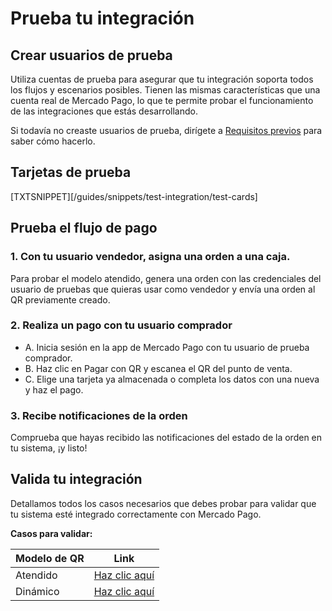 # Prueba tu integración

## Crear usuarios de prueba

Utiliza cuentas de prueba para asegurar que tu integración soporta todos los flujos y escenarios posibles. Tienen las mismas características que una cuenta real de Mercado Pago, lo que te permite probar el funcionamiento de las integraciones que estás desarrollando.

Si todavía no creaste usuarios de prueba, dirígete a [Requisitos previos](/developers/es/docs/qr-code/pre-requisites) para saber cómo hacerlo.

## Tarjetas de prueba

[TXTSNIPPET][/guides/snippets/test-integration/test-cards]

## Prueba el flujo de pago

### 1. Con tu usuario vendedor, asigna una orden a una caja.

Para probar el modelo atendido, genera una orden con las credenciales del usuario de pruebas que quieras usar como vendedor y envía una orden al QR previamente creado.

### 2. Realiza un pago con tu usuario comprador

- A. Inicia sesión en la app de Mercado Pago con tu usuario de prueba comprador.
- B. Haz clic en Pagar con QR y escanea el QR del punto de venta.
- C. Elige una tarjeta ya almacenada o completa los datos con una nueva y haz el pago.

### 3. Recibe notificaciones de la orden

Comprueba que hayas recibido las notificaciones del estado de la orden en tu sistema, ¡y listo!

## Valida tu integración

Detallamos todos los casos necesarios que debes probar para validar que tu sistema esté integrado correctamente con Mercado Pago.

**Casos para validar:**

|Modelo de QR|Link|
|---|---|
|Atendido|[Haz clic aquí](/developers/es/docs/qr-code/additional-content/qr-validation-cases/qr-attended-events)|
|Dinámico|[Haz clic aquí](/developers/es/docs/qr-code/additional-content/qr-validation-cases/qr-dynamic-events)|